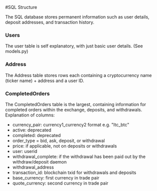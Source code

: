 #SQL Structure

The SQL database stores permanent information such as user details, deposit addresses, and transaction history. 

### Users
The user table is self explanatory, with just basic user details. (See models.py)

### Address
The Address table stores rows each containing a cryptocurrency name (ticker name) + address and a user ID. 

### CompletedOrders
The CompletedOrders table is the largest, containing information for completed orders within the exchange, deposits, and withdrawals. 
Explanation of columns:

- currency_pair: currency1_currency2 format e.g. "ltc_btc"
- active: deprecated
- completed: deprecated
- order_type = bid, ask, deposit, or withdrawal
- price: if applicable, not on deposits or withdrawals
- user: userid
- withdrawal_complete: if the withdrawal has been paid out by the withdraw/deposit daemon
- withdrawal_address
- transaction_id: blockchain txid for withdrawals and deposits
- base_currency: first currency in trade pair
- quote_currency: second currency in trade pair
